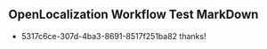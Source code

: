 ## OpenLocalization Workflow Test MarkDown
* 5317c6ce-307d-4ba3-8691-8517f251ba82 thanks!

<!--HONumber=Jul16_HO2-->



